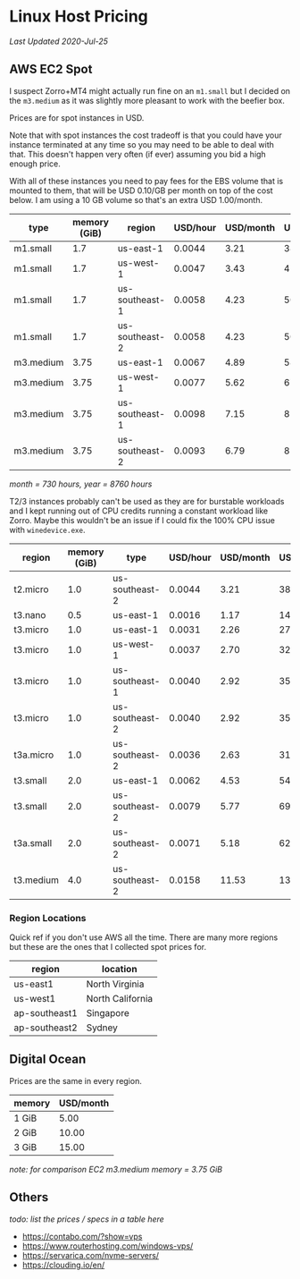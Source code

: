 Linux Host Pricing
==================

_Last Updated 2020-Jul-25_

## AWS EC2 Spot

I suspect Zorro+MT4 might actually run fine on an `m1.small` but
I decided on the `m3.medium` as it was slightly more pleasant to work
with the beefier box.

Prices are for spot instances in USD.

Note that with spot instances the cost tradeoff is that you could have
your instance terminated at any time so you may need to be able to deal
with that. This doesn't happen very often (if ever) assuming you bid
a high enough price.

With all of these instances you need to pay fees for the EBS volume that
is mounted to them, that will be USD 0.10/GB per month on top of the
cost below. I am using a 10 GB volume so that's an extra USD 1.00/month.

| type | memory (GiB) | region | USD/hour | USD/month | USD/year |
|---|---|---|---|---|---|
| m1.small  | 1.7  | us-east-1       | 0.0044 | 3.21 | 38.54 |
| m1.small  | 1.7  | us-west-1       | 0.0047 | 3.43 | 41.17 |
| m1.small  | 1.7  | us-southeast-1  | 0.0058 | 4.23 | 50.81 |
| m1.small  | 1.7  | us-southeast-2  | 0.0058 | 4.23 | 50.81 |
| m3.medium | 3.75 | us-east-1       | 0.0067 | 4.89 | 58.69 |
| m3.medium | 3.75 | us-west-1       | 0.0077 | 5.62 | 67.45 |
| m3.medium | 3.75 | us-southeast-1  | 0.0098 | 7.15 | 85.85 |
| m3.medium | 3.75 | us-southeast-2  | 0.0093 | 6.79 | 81.47 |

_month = 730 hours, year = 8760 hours_

T2/3 instances probably can't be used as they are for burstable
workloads and I kept running out of CPU credits running a constant
workload like Zorro. Maybe this wouldn't be an issue if I could fix the
100% CPU issue with `winedevice.exe`.

| region | memory (GiB) | type | USD/hour | USD/month | USD/year |
|---|---|---|---|---|---|
| t2.micro  | 1.0 | us-southeast-2  | 0.0044 | 3.21  | 38.54 |
| t3.nano   | 0.5 | us-east-1       | 0.0016 | 1.17  | 14.02 |
| t3.micro  | 1.0 | us-east-1       | 0.0031 | 2.26  | 27.16 |
| t3.micro  | 1.0 | us-west-1       | 0.0037 | 2.70  | 32.41 |
| t3.micro  | 1.0 | us-southeast-1  | 0.0040 | 2.92  | 35.04 |
| t3.micro  | 1.0 | us-southeast-2  | 0.0040 | 2.92  | 35.04 |
| t3a.micro | 1.0 | us-southeast-2  | 0.0036 | 2.63  | 31.54 |
| t3.small  | 2.0 | us-east-1       | 0.0062 | 4.53  | 54.31 |
| t3.small  | 2.0 | us-southeast-2  | 0.0079 | 5.77  | 69.20 |
| t3a.small | 2.0 | us-southeast-2  | 0.0071 | 5.18  | 62.20 |
| t3.medium | 4.0 | us-southeast-2  | 0.0158 | 11.53 | 138.41 |

### Region Locations

Quick ref if you don't use AWS all the time. There are many more regions
but these are the ones that I collected spot prices for.

| region | location |
|---|---|
| us-east1 | North Virginia |
| us-west1 | North California |
| ap-southeast1 | Singapore |
| ap-southeast2 | Sydney |


## Digital Ocean

Prices are the same in every region.

| memory | USD/month |
|---|---|
| 1 GiB |  5.00 |
| 2 GiB | 10.00 |
| 3 GiB | 15.00 |

_note: for comparison EC2 m3.medium memory = 3.75 GiB_

## Others

_todo: list the prices / specs in a table here_

- https://contabo.com/?show=vps
- https://www.routerhosting.com/windows-vps/
- https://servarica.com/nvme-servers/
- https://clouding.io/en/
